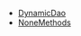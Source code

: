 <usage>

- [DynamicDao](/blob//docs/DynamicDao.md)
- [NoneMethods](/blob//docs/NoneMethods.md)

</usage>

